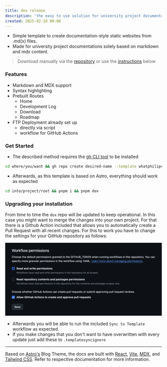 ```yaml
---
title: dox release
description: 'the easy to use solution for university project documentations'
created: 2025-02-28 00:00
---
```


- Simple template to create documentation-style static websites from .md(x) files.
- Made for university project documentations solely based on markdown and mdx content.

> Download manually via the [repository](https://github.com/whatphilipcodes/dox) or use the [instructions](#get-started) below

### Features

- Markdown and MDX support
- Syntax highlighting
- Prebuilt Routes
  - Home
  - Development Log
  - Download
  - Roadmap
- FTP Deployment already set up
  - directly via script
  - workflow for GitHub Actions

### Get Started

- The described method requires the [gh CLI tool](https://cli.github.com/) to be installed

```sh
cd where/you/want && gh repo create desired-name --template whatphilipcodes/dox --public
```

- Afterwards, as this template is based on Astro, everything should work as expected

```sh
cd into/project/root && pnpm i && pnpm dev
```

### Upgrading your installation

From time to time the `dox` repo will be updated to keep operational. In this case you might want to merge the changes into your own project. For that there is a Github Action included that allows you to automatically create a Pull Request with all recent changes. For this to work you have to change the settings for your GitHub repository as follows:

![](../../assets/img/dox-workflow-settings.png)

- Afterwards you will be able to run the included `Sync to Template` workflow as expected.
- If you make changes that you don't want to have overwritten with every update just add these to `.templatesyncignore`

---

Based on [Astro's](https://astro.build/) Blog Theme, the docs are built with [React](https://react.dev/), [Vite](https://vitejs.dev/), [MDX](https://mdxjs.com/), and [Tailwind CSS](https://tailwindcss.com/). Refer to respective documentation for more information.
